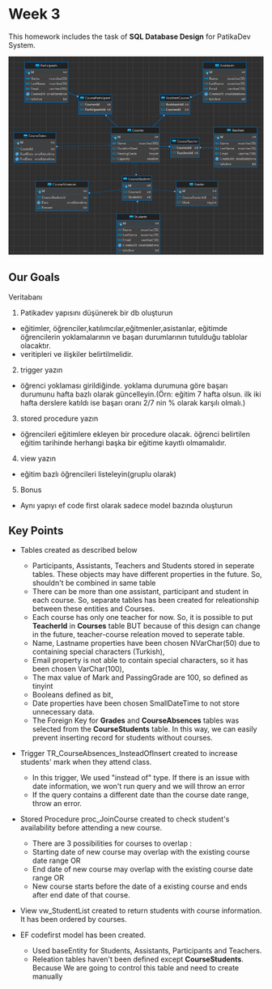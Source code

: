 # Week 3

This homework includes the task of **SQL Database Design** for PatikaDev System. 

![Schema](schema.png)

## Our Goals

Veritabanı 
1. Patikadev yapısını düşünerek bir db oluşturun
  - eğitimler, öğrenciler,katılımcılar,eğitmenler,asistanlar, eğitimde öğrencilerin yoklamalarının ve başarı durumlarının tutulduğu tablolar olacaktır.
  - veritipleri ve ilişkiler belirtilmelidir.
2. trigger yazın
  - öğrenci yoklaması girildiğinde. yoklama durumuna göre başarı durumunu hafta bazlı olarak güncelleyin.(Örn: eğitim 7 hafta olsun. ilk iki hafta derslere katıldı ise başarı oranı 2/7 nin % olarak karşılı olmalı.)
3. stored procedure yazın
  - öğrencileri eğitimlere ekleyen bir procedure olacak. öğrenci belirtilen eğitim tarihinde herhangi başka bir eğitime kayıtlı olmamalıdır.
4. view yazın
  - eğitim bazlı öğrencileri listeleyin(gruplu olarak)
5. Bonus
  - Aynı yapıyı ef code first olarak sadece model bazında oluşturun

## Key Points

- Tables created as described below
  - Participants, Assistants, Teachers and Students stored in seperate tables. These objects may have different properties in the future. So, shouldn't be combined in same table
  - There can be more than one assistant, participant and student in each course. So, separate tables has been created for releationship between these entities and Courses.
  - Each course has only one teacher for now. So, it is possible to put **TeacherId** in **Courses** table BUT because of this design can change in the future, teacher-course releation moved to seperate table.
  - Name, Lastname properties have been chosen NVarChar(50) due to containing special characters (Turkish),
  - Email property is not able to contain special characters, so it has been chosen VarChar(100),
  - The max value of Mark and PassingGrade are 100, so defined as tinyint
  - Booleans defined as bit,
  - Date properties have been chosen SmallDateTime to not store unnecessary data.
  - The Foreign Key for **Grades** and **CourseAbsences** tables was selected from the **CourseStudents** table. In this way, we can easily prevent inserting record for students without courses.
    

- Trigger TR_CourseAbsences_InsteadOfInsert created to increase students' mark when they attend class.
  - In this trigger, We used "instead of" type. If there is an issue with date information, we won't run query and we will throw an error
  - If the query contains a different date than the course date range, throw an error.

- Stored Procedure proc_JoinCourse created to check student's availability before attending a new course.
  - There are 3 possibilities for courses to overlap :
  - Starting date of new course may overlap with the existing course date range  OR
  - End date of new course may overlap with the existing course date range  OR
  - New course starts before the date of a existing course and ends after end date of that course.

- View vw_StudentList created to return students with course information. It has been ordered by courses.

- EF codefirst model has been created.
  - Used baseEntity for Students, Assistants, Participants and Teachers.
  - Releation tables haven't been defined except **CourseStudents**. Because We are going to control this table and need to create manually
